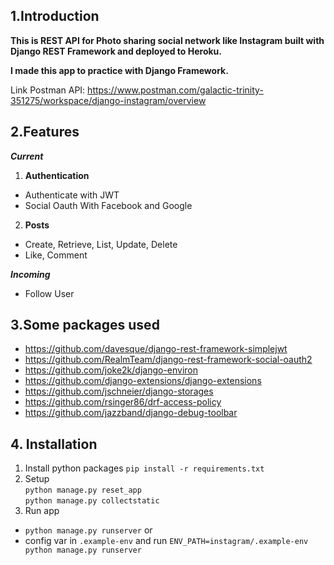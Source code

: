 ## 1.Introduction
**This is REST API for Photo sharing social network like Instagram built with Django REST Framework and deployed to Heroku.** 

**I made this app to practice with Django Framework.**

Link Postman API: https://www.postman.com/galactic-trinity-351275/workspace/django-instagram/overview

## 2.Features
***Current***  
1. **Authentication**
- Authenticate with JWT 
- Social Oauth With Facebook and Google
2. **Posts**  
- Create, Retrieve, List, Update, Delete
- Like, Comment

***Incoming***
- Follow User

## 3.Some packages used
- https://github.com/davesque/django-rest-framework-simplejwt
- https://github.com/RealmTeam/django-rest-framework-social-oauth2
- https://github.com/joke2k/django-environ
- https://github.com/django-extensions/django-extensions
- https://github.com/jschneier/django-storages
- https://github.com/rsinger86/drf-access-policy
- https://github.com/jazzband/django-debug-toolbar

## 4. Installation
1. Install python packages 
  `pip install -r requirements.txt`
2. Setup  
    `python manage.py reset_app`  
   `python manage.py collectstatic`
3. Run app  
- `python manage.py runserver` or  
- config var in `.example-env` and run
   `ENV_PATH=instagram/.example-env python manage.py runserver`

